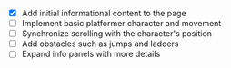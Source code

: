 - [x] Add initial informational content to the page
- [ ] Implement basic platformer character and movement
- [ ] Synchronize scrolling with the character's position
- [ ] Add obstacles such as jumps and ladders
- [ ] Expand info panels with more details
